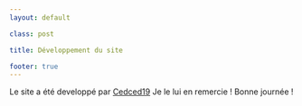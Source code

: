 ```yaml
---
layout: default

class: post

title: Développement du site

footer: true
---
```


Le site a été developpé par [Cedced19](//cedced19.github.io/)
Je le lui en remercie !
Bonne journée !
